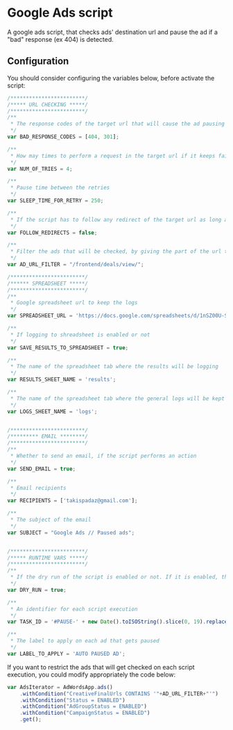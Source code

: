 # Google Ads script

A google ads script, that checks ads' destination url and pause the ad if a "bad" response (ex 404) is detected.

## Configuration
You should consider configuring the variables below, before activate the script:   

```javascript
/************************/
/***** URL CHECKING *****/
/************************/
/**
 * The response codes of the target url that will cause the ad pausing
 */
var BAD_RESPONSE_CODES = [404, 301];

/**
 * How may times to perform a request in the target url if it keeps failing
 */
var NUM_OF_TRIES = 4;

/**
 * Pause time between the retries
 */
var SLEEP_TIME_FOR_RETRY = 250;

/**
 * If the script has to follow any redirect of the target url as long as it exists
 */
var FOLLOW_REDIRECTS = false;

/**
 * Filter the ads that will be checked, by giving the part of the url that will be compared to the ad's url
 */
var AD_URL_FILTER = "/frontend/deals/view/";

/************************/
/****** SPREADSHEET *****/
/************************/
/**
 * Google spreadsheet url to keep the logs
 */
var SPREADSHEET_URL = 'https://docs.google.com/spreadsheets/d/1nSZ00U-S9YOnxjqZKOSTrPIIBu3esxcLcdIfe1EXWwE/edit?usp=sharing';

/**
 * If logging to shreadsheet is enabled or not
 */
var SAVE_RESULTS_TO_SPREADSHEET = true;

/**
 * The name of the spreadsheet tab where the results will be logging
 */
var RESULTS_SHEET_NAME = 'results';

/**
 * The name of the spreadsheet tab where the general logs will be kept
 */
var LOGS_SHEET_NAME = 'logs';


/************************/
/********* EMAIL ********/
/************************/
/**
 * Whether to send an email, if the script performs an action
 */
var SEND_EMAIL = true;

/**
 * Email recipients
 */
var RECIPIENTS = ['takispadaz@gmail.com'];

/**
 * The subject of the email
 */
var SUBJECT = "Google Ads // Paused ads";


/************************/
/***** RUNTIME VARS *****/
/************************/
/**
 * If the dry run of the script is enabled or not. If it is enabled, the script will not submit any action.
 */
var DRY_RUN = true;

/**
 * An identifier for each script execution
 */
var TASK_ID = '#PAUSE-' + new Date().toISOString().slice(0, 19).replace('T', ' ');

/**
 * The label to apply on each ad that gets paused
 */
var LABEL_TO_APPLY = 'AUTO PAUSED AD';
```


If you want to restrict the ads that will get checked on each script execution, you could modify appropriately the code below:
```javascript
var AdsIterator = AdWordsApp.ads()
    .withCondition("CreativeFinalUrls CONTAINS '"+AD_URL_FILTER+"'")
    .withCondition("Status = ENABLED")
    .withCondition("AdGroupStatus = ENABLED")
    .withCondition("CampaignStatus = ENABLED")
    .get();
```
